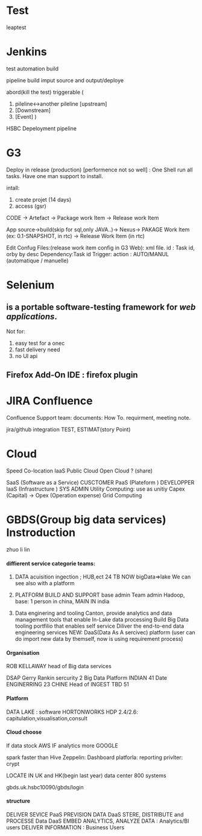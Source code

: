 # Test
leaptest
# Jenkins 
test automation build

pipeline 
build imput source and output/deploye

abord(kill the test)
triggerable
(
1. pileline<->another pileline  [upstream]
2. [Downstream]
3. [Event]
)


HSBC Depeloyment pipeline


# G3
Deploy in release (production)
[performence not so well] : One Shell run all tasks. 
Have one man support to install.

intall: 
1. create projet (14 days)
2. access (gsr)

CODE -> Artefact -> Package work Item -> Release work Item

App source->build(skip for sql,only JAVA..)-> Nexus->
PAKAGE Work Item (ex: 0.1-SNAPSHOT, in rtc) -> Release Work Item (in rtc)

Edit Confug Files:(release work item config in G3 Web): xml file.
id : Task id, orby by desc
Dependency:Task id
Trigger: action : AUTO/MANUL (automatique / manuelle)




# Selenium
 ## is a portable software-testing framework for *web applications*.
 Not for: 
 1. easy test for a onec
 2. fast delivery need
 3. no UI api
 
 ## Firefox Add-On IDE : firefox plugin
 
 
# JIRA Confluence
Confluence
Support team: 
documents: How To.
requirment, meeting note.

jira/github integration
TEST, ESTIMAT(story Point)

# Cloud
Speed
Co-location
IaaS 
Public Cloud
Open Cloud ? (share)

SaaS (Software as a Service)   CUSCTOMER
PaaS (Plateform )   DEVELOPPER
IaaS (Infrastructure )   SYS ADMIN
Utility Computing: use as unitiy     Capex (Capital) -> Opex (Operation expense)
Grid Computing

# GBDS(Group big data services) Instroduction
zhuo li lin

#### diffierent service categorie teams: 
1. DATA acuisition
ingection ; HUB,ect  24 TB NOW
bigData=>lake
We can see also with a platform 

2. PLATFORM BUILD AND SUPPORT
base admin 
Team admin Hadoop, base: 1 person in china, MAIN IN india

3. Data enginering and tooling
Canton,
provide analytics and data management tools that enable In-Lake data processing
Build Big Data tooling portfilio that enables self service 
Diliver the end-to-end data engineering services
NEW: DaaS(Data As A sercivec) platform  (user can do import new data by themself, now is using requirement process)

#### Organisation
ROB KELLAWAY   head of Big data services

DSAP Gerry Rankin sercurity 2
Big Data Platform INDIAN  41
Date ENGINERRING  23 CHINE
Head of INGEST TBD  51

#### Platform
DATA LAKE  : software HORTONWORKS HDP 2.4/2.6: capitulation,visualisation,consult
#### Cloud choose
If data stock AWS
IF analytics more GOOGLE

spark faster than Hive
Zeppelin: Dashboard 
platforla: reporting
privlter: crypt

LOCATE IN UK and HK(begin last year) data center  800 systems

gbds.uk.hsbc10090/gbds/login

####  structure
DELIVER SEVICE PaaS 
PREVISION DATA DaaS
STERE, DISTRIBUTE and PROCESSE Data DaaS
EMBED ANALYTICS, ANALYZE DATA : Analytics/BI users
DELIVER INFORMATION : Business Users





